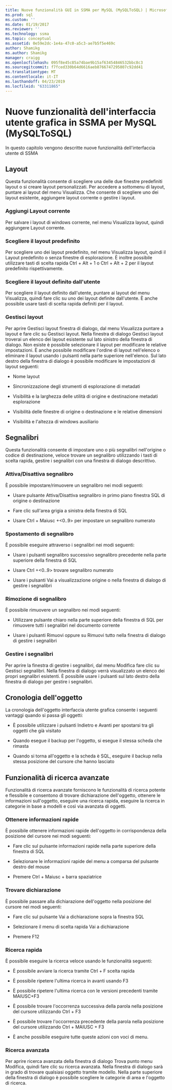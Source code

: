 ```yaml
---
title: Nuove funzionalità GUI in SSMA per MySQL (MySQLToSQL) | Microsoft Docs
ms.prod: sql
ms.custom: ''
ms.date: 01/19/2017
ms.reviewer: ''
ms.technology: ssma
ms.topic: conceptual
ms.assetid: 0e59e2dc-1e4a-47c0-a5c3-ae7b5f5e469c
author: Shamikg
ms.author: Shamikg
manager: craigg
ms.openlocfilehash: 095f8e45c85a74bae9b15af63454846532bbc8c3
ms.sourcegitcommit: f7fced330b64d6616aeb8766747295807c92dd41
ms.translationtype: MT
ms.contentlocale: it-IT
ms.lasthandoff: 04/23/2019
ms.locfileid: "63311865"
---
```

# <a name="new-gui-features-in-ssma-for-mysql-mysqltosql"></a>Nuove funzionalità dell'interfaccia utente grafica in SSMA per MySQL (MySQLToSQL)
In questo capitolo vengono descritte nuove funzionalità dell'interfaccia utente di SSMA  
  
## <a name="layouts"></a>Layout  
Questa funzionalità consente di scegliere una delle due finestre predefiniti layout o si creare layout personalizzati. Per accedere a sottomenu di layout, puntare ai layout del menu Visualizza. Che consente di scegliere uno dei layout esistente, aggiungere layout corrente o gestire i layout.  
  
### <a name="add-current-layout"></a>Aggiungi Layout corrente  
Per salvare i layout di windows corrente, nel menu Visualizza layout, quindi aggiungere Layout corrente.  
  
### <a name="choose-predefined-layout"></a>Scegliere il layout predefinito  
Per scegliere uno dei layout predefinito, nel menu Visualizza layout, quindi il Layout predefinito o senza finestre di esplorazione. È inoltre possibile utilizzare tasti di scelta rapida Ctrl + Alt + 1 o Ctrl + Alt + 2 per il layout predefinito rispettivamente.  
  
### <a name="choose-user-defined-layout"></a>Scegliere il layout definito dall'utente  
Per scegliere il layout definito dall'utente, puntare ai layout del menu Visualizza, quindi fare clic su uno dei layout definite dall'utente. È anche possibile usare tasti di scelta rapida definiti per il layout.  
  
### <a name="manage-layouts"></a>Gestisci layout  
Per aprire Gestisci layout finestra di dialogo, dal menu Visualizza puntare a layout e fare clic su Gestisci layout. Nella finestra di dialogo Gestisci layout troverai un elenco dei layout esistente sul lato sinistro della finestra di dialogo. Non esiste è possibile selezionare il layout per modificare le relative impostazioni. È anche possibile modificare l'ordine di layout nell'elenco o eliminare il layout usando i pulsanti nella parte superiore nell'elenco. Sul lato destro della finestra di dialogo è possibile modificare le impostazioni di layout seguenti:  
  
-   Nome layout  
  
-   Sincronizzazione degli strumenti di esplorazione di metadati  
  
-   Visibilità e la larghezza delle utilità di origine e destinazione metadati esplorazione  
  
-   Visibilità delle finestre di origine o destinazione e le relative dimensioni  
  
-   Visibilità e l'altezza di windows ausiliario  
  
## <a name="bookmarks"></a>Segnalibri  
Questa funzionalità consente di impostare uno o più segnalibri nell'origine o codice di destinazione, veloce trovare un segnalibro utilizzando i tasti di scelta rapida, gestire i segnalibri con una finestra di dialogo descrittivo.  
  
### <a name="toggle-bookmark"></a>Attiva/Disattiva segnalibro  
È possibile impostare/rimuovere un segnalibro nei modi seguenti:  
  
-   Usare pulsante Attiva/Disattiva segnalibro in primo piano finestra SQL di origine o destinazione  
  
-   Fare clic sull'area grigia a sinistra della finestra di SQL  
  
-   Usare Ctrl + Maiusc +&lt;0..9&gt; per impostare un segnalibro numerato  
  
### <a name="bookmark-navigation"></a>Spostamento di segnalibro  
È possibile eseguire attraverso i segnalibri nei modi seguenti:  
  
-   Usare i pulsanti segnalibro successivo segnalibro precedente nella parte superiore della finestra di SQL  
  
-   Usare Ctrl +&lt;0..9&gt; trovare segnalibro numerato  
  
-   Usare i pulsanti Vai a visualizzazione origine o nella finestra di dialogo di gestire i segnalibri  
  
### <a name="removing-bookmark"></a>Rimozione di segnalibro  
È possibile rimuovere un segnalibro nei modi seguenti:  
  
-   Utilizzare pulsante chiaro nella parte superiore della finestra di SQL per rimuovere tutti i segnalibri nel documento corrente  
  
-   Usare i pulsanti Rimuovi oppure su Rimuovi tutto nella finestra di dialogo di gestire i segnalibri  
  
### <a name="manage-bookmarks"></a>Gestire i segnalibri  
Per aprire la finestra di gestire i segnalibri, dal menu Modifica fare clic su Gestisci segnalibri. Nella finestra di dialogo verrà visualizzato un elenco dei propri segnalibri esistenti. È possibile usare i pulsanti sul lato destro della finestra di dialogo per gestire i segnalibri.  
  
## <a name="object-history"></a>Cronologia dell'oggetto  
La cronologia dell'oggetto interfaccia utente grafica consente i seguenti vantaggi quando si passa gli oggetti:  
  
-   È possibile utilizzare i pulsanti Indietro e Avanti per spostarsi tra gli oggetti che già visitato  
  
-   Quando esegue il backup per l'oggetto, si esegue il stessa scheda che rimasta  
  
-   Quando si torna all'oggetto e la scheda è SQL, eseguire il backup nella stessa posizione del cursore che hanno lasciato  
  
## <a name="advanced-search-capabilities"></a>Funzionalità di ricerca avanzate  
Funzionalità di ricerca avanzate forniscono le funzionalità di ricerca potente e flessibile e consentono di trovare dichiarazione dell'oggetto, ottenere le informazioni sull'oggetto, eseguire una ricerca rapida, eseguire la ricerca in categorie in base a modelli e così via avanzata di oggetti.  
  
### <a name="get-quick-information"></a>Ottenere informazioni rapide  
È possibile ottenere informazioni rapide dell'oggetto in corrispondenza della posizione del cursore nei modi seguenti:  
  
-   Fare clic sul pulsante informazioni rapide nella parte superiore della finestra di SQL  
  
-   Selezionare le informazioni rapide del menu a comparsa del pulsante destro del mouse  
  
-   Premere Ctrl + Maiusc + barra spaziatrice  
  
### <a name="find-declaration"></a>Trovare dichiarazione  
È possibile passare alla dichiarazione dell'oggetto nella posizione del cursore nei modi seguenti:  
  
-   Fare clic sul pulsante Vai a dichiarazione sopra la finestra SQL  
  
-   Selezionare il menu di scelta rapida Vai a dichiarazione  
  
-   Premere F12  
  
### <a name="quick-search"></a>Ricerca rapida  
È possibile eseguire la ricerca veloce usando le funzionalità seguenti:  
  
-   È possibile avviare la ricerca tramite Ctrl + F scelta rapida  
  
-   È possibile ripetere l'ultima ricerca in avanti usando F3  
  
-   È possibile ripetere l'ultima ricerca con le versioni precedenti tramite MAIUSC+F3  
  
-   È possibile trovare l'occorrenza successiva della parola nella posizione del cursore utilizzando Ctrl + F3  
  
-   È possibile trovare l'occorrenza precedente della parola nella posizione del cursore utilizzando Ctrl + MAIUSC + F3  
  
-   È anche possibile eseguire tutte queste azioni con voci di menu.  
  
### <a name="advanced-search"></a>Ricerca avanzata  
Per aprire ricerca avanzata della finestra di dialogo Trova punto menu Modifica, quindi fare clic su ricerca avanzata. Nella finestra di dialogo sarà in grado di trovare qualsiasi oggetto tramite modello. Nella parte superiore della finestra di dialogo è possibile scegliere le categorie di area e l'oggetto di ricerca.  
  
